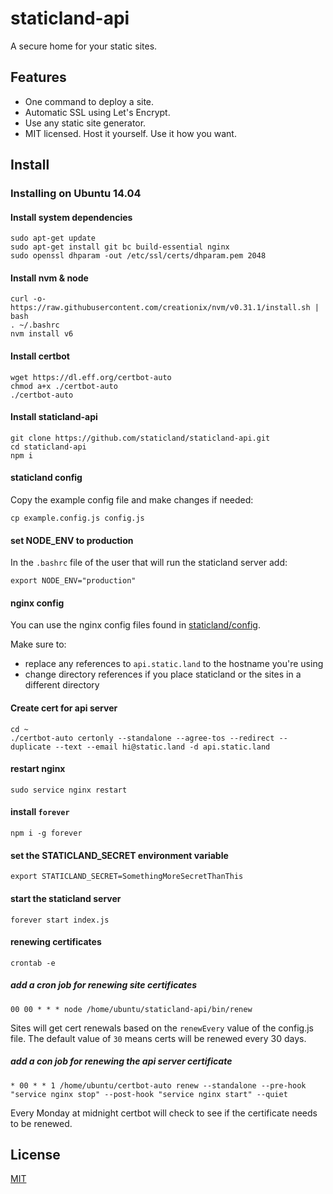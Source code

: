# staticland-api

A secure home for your static sites.

## Features

- One command to deploy a site.
- Automatic SSL using Let's Encrypt.
- Use any static site generator.
- MIT licensed. Host it yourself. Use it how you want.

## Install

### Installing on Ubuntu 14.04

#### Install system dependencies

```
sudo apt-get update
sudo apt-get install git bc build-essential nginx
sudo openssl dhparam -out /etc/ssl/certs/dhparam.pem 2048
```

#### Install nvm & node

```
curl -o- https://raw.githubusercontent.com/creationix/nvm/v0.31.1/install.sh | bash
. ~/.bashrc
nvm install v6
```

#### Install certbot

```
wget https://dl.eff.org/certbot-auto
chmod a+x ./certbot-auto
./certbot-auto
```

#### Install staticland-api

```
git clone https://github.com/staticland/staticland-api.git
cd staticland-api
npm i
```

#### staticland config

Copy the example config file and make changes if needed:

```
cp example.config.js config.js
```

#### set NODE_ENV to production

In the `.bashrc` file of the user that will run the staticland server add:

```
export NODE_ENV="production"
```

#### nginx config

You can use the nginx config files found in [staticland/config](https://github.com/staticland/config).

Make sure to:

- replace any references to `api.static.land` to the hostname you're using
- change directory references if you place staticland or the sites in a different directory

#### Create cert for api server

```
cd ~
./certbot-auto certonly --standalone --agree-tos --redirect --duplicate --text --email hi@static.land -d api.static.land
```

#### restart nginx

```
sudo service nginx restart
```

#### install `forever`

```
npm i -g forever
```

#### set the STATICLAND_SECRET environment variable

```
export STATICLAND_SECRET=SomethingMoreSecretThanThis
```

#### start the staticland server

```
forever start index.js
```

#### renewing certificates 

```
crontab -e
```

##### add a cron job for renewing site certificates

```
00 00 * * * node /home/ubuntu/staticland-api/bin/renew
```

Sites will get cert renewals based on the `renewEvery` value of the config.js file. The default value of `30` means certs will be renewed every 30 days.

##### add a con job for renewing the api server certificate

```
* 00 * * 1 /home/ubuntu/certbot-auto renew --standalone --pre-hook "service nginx stop" --post-hook "service nginx start" --quiet
```

Every Monday at midnight certbot will check to see if the certificate needs to be renewed.

## License
[MIT](LICNESE.md)
